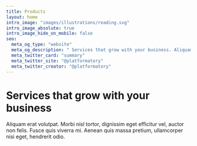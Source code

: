 ```yaml
---
title: Products
layout: home
intro_image: "images/illustrations/reading.svg"
intro_image_absolute: true
intro_image_hide_on_mobile: false
seo:
  meta_og_type: "website"
  meta_og_description: " Services that grow with your business. Aliquam erat volutpat. Morbi nisl tortor, dignissim eget efficitur vel, auctor non felis. Fusce quis viverra mi. Aenean quis massa pretium, ullamcorper nisi eget, hendrerit odio."
  meta_twitter_card: "summary"
  meta_twitter_site: "@platformatory"
  meta_twitter_creator: "@platformatory"
---
```


# Services that grow with your business

Aliquam erat volutpat. Morbi nisl tortor, dignissim eget efficitur vel, auctor non felis. Fusce quis viverra mi. Aenean quis massa pretium, ullamcorper nisi eget, hendrerit odio.
